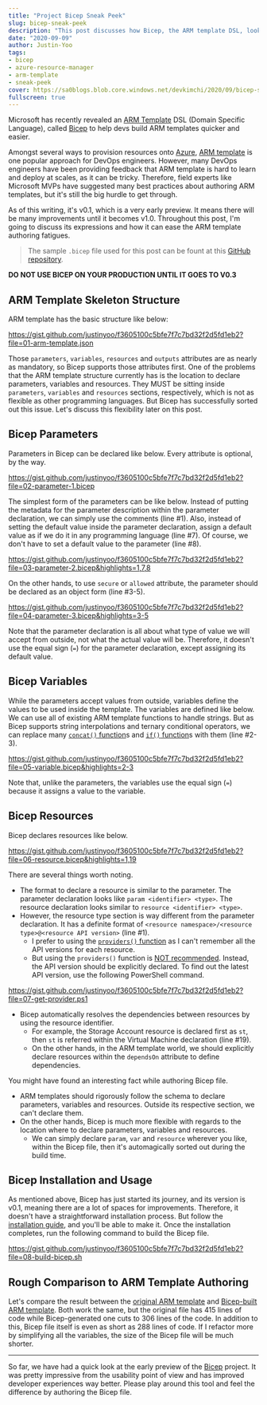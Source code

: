 ```yaml
---
title: "Project Bicep Sneak Peek"
slug: bicep-sneak-peek
description: "This post discusses how Bicep, the ARM template DSL, looks like and how we can leverage it for ARM template authoring."
date: "2020-09-09"
author: Justin-Yoo
tags:
- bicep
- azure-resource-manager
- arm-template
- sneak-peek
cover: https://sa0blogs.blob.core.windows.net/devkimchi/2020/09/bicep-sneak-peek-00.png
fullscreen: true
---
```


Microsoft has recently revealed an [ARM Template][az arm template] DSL (Domain Specific Language), called [Bicep][gh bicep] to help devs build ARM templates quicker and easier.

Amongst several ways to provision resources onto [Azure][az], [ARM template][az arm template] is one popular approach for DevOps engineers. However, many DevOps engineers have been providing feedback that ARM template is hard to learn and deploy at scales, as it can be tricky. Therefore, field experts like Microsoft MVPs have suggested many best practices about authoring ARM templates, but it's still the big hurdle to get through.

As of this writing, it's v0.1, which is a very early preview. It means there will be many improvements until it becomes v1.0. Throughout this post, I'm going to discuss its expressions and how it can ease the ARM template authoring fatigues.

> The sample `.bicep` file used for this post can be fount at this [GitHub repository][gh sample].

**DO NOT USE BICEP ON YOUR PRODUCTION UNTIL IT GOES TO V0.3**


## ARM Template Skeleton Structure ##

ARM template has the basic structure like below:

https://gist.github.com/justinyoo/f3605100c5bfe7f7c7bd32f2d5fd1eb2?file=01-arm-template.json

Those `parameters`, `variables`, `resources` and `outputs` attributes are as nearly as mandatory, so Bicep supports those attributes first. One of the problems that the ARM template structure currently has is the location to declare parameters, variables and resources. They MUST be sitting inside `parameters`, `variables` and `resources` sections, respectively, which is not as flexible as other programming languages. But Bicep has successfully sorted out this issue. Let's discuss this flexibility later on this post.


## Bicep Parameters ##

Parameters in Bicep can be declared like below. Every attribute is optional, by the way.

https://gist.github.com/justinyoo/f3605100c5bfe7f7c7bd32f2d5fd1eb2?file=02-parameter-1.bicep

The simplest form of the parameters can be like below. Instead of putting the metadata for the parameter description within the parameter declaration, we can simply use the comments (line #1). Also, instead of setting the default value inside the parameter declaration, assign a default value as if we do it in any programming language (line #7). Of course, we don't have to set a default value to the parameter (line #8).

https://gist.github.com/justinyoo/f3605100c5bfe7f7c7bd32f2d5fd1eb2?file=03-parameter-2.bicep&highlights=1,7,8

On the other hands, to use `secure` or `allowed` attribute, the parameter should be declared as an object form (line #3-5).

https://gist.github.com/justinyoo/f3605100c5bfe7f7c7bd32f2d5fd1eb2?file=04-parameter-3.bicep&highlights=3-5

Note that the parameter declaration is all about what type of value we will accept from outside, not what the actual value will be. Therefore, it doesn't use the equal sign (`=`) for the parameter declaration, except assigning its default value.


## Bicep Variables ##

While the parameters accept values from outside, variables define the values to be used inside the template. The variables are defined like below. We can use all of existing ARM template functions to handle strings. But as Bicep supports string interpolations and ternary conditional operators, we can replace many [`concat()` function][az arm function concat]s and [`if()` function][az arm function if]s with them (line #2-3).

https://gist.github.com/justinyoo/f3605100c5bfe7f7c7bd32f2d5fd1eb2?file=05-variable.bicep&highlights=2-3

Note that, unlike the parameters, the variables use the equal sign (`=`) because it assigns a value to the variable.


## Bicep Resources ##

Bicep declares resources like below.

https://gist.github.com/justinyoo/f3605100c5bfe7f7c7bd32f2d5fd1eb2?file=06-resource.bicep&highlights=1,19

There are several things worth noting.

* The format to declare a resource is similar to the parameter. The parameter declaration looks like `param <identifier> <type>`. The resource declaration looks similar to `resource <identifier> <type>`.
* However, the resource type section is way different from the parameter declaration. It has a definite format of `<resource namespace>/<resource type>@<resource API version>` (line #1).
  * I prefer to using the [`providers()` function][az arm function providers] as I can't remember all the API versions for each resource.
  * But using the `providers()` function is [NOT recommended][az arm validation providers]. Instead, the API version should be explicitly declared. To find out the latest API version, use the following PowerShell command.

https://gist.github.com/justinyoo/f3605100c5bfe7f7c7bd32f2d5fd1eb2?file=07-get-provider.ps1

* Bicep automatically resolves the dependencies between resources by using the resource identifier.
  * For example, the Storage Account resource is declared first as `st`, then `st` is referred within the Virtual Machine declaration (line #19).
  * On the other hands, in the ARM template world, we should explicitly declare resources within the `dependsOn` attribute to define dependencies.

You might have found an interesting fact while authoring Bicep file.

* ARM templates should rigorously follow the schema to declare parameters, variables and resources. Outside its respective section, we can't declare them.
* On the other hands, Bicep is much more flexible with regards to the location where to declare parameters, variables and resources.
  * We can simply declare `param`, `var` and `resource` wherever you like, within the Bicep file, then it's automagically sorted out during the build time.


## Bicep Installation and Usage ##

As mentioned above, Bicep has just started its journey, and its version is v0.1, meaning there are a lot of spaces for improvements. Therefore, it doesn't have a straightforward installation process. But follow the [installation guide][az bicep install], and you'll be able to make it. Once the installation completes, run the following command to build the Bicep file.

https://gist.github.com/justinyoo/f3605100c5bfe7f7c7bd32f2d5fd1eb2?file=08-build-bicep.sh


## Rough Comparison to ARM Template Authoring ##

Let's compare the result between the [original ARM template][az arm template manual] and [Bicep-built ARM template][az arm template bicep]. Both work the same, but the original file has 415 lines of code while Bicep-generated one cuts to 306 lines of the code. In addition to this, Bicep file itself is even as short as 288 lines of code. If I refactor more by simplifying all the variables, the size of the Bicep file will be much shorter.

---

So far, we have had a quick look at the early preview of the [Bicep][gh bicep] project. It was pretty impressive from the usability point of view and has improved developer experiences way better. Please play around this tool and feel the difference by authoring the Bicep file.


[gh sample]: https://github.com/devkimchi/LiveStream-VM-Setup-Sample/blob/main/bicep/azuredeploy.bicep
[gh bicep]: https://github.com/Azure/bicep

[az]: https://azure.microsoft.com/?WT.mc_id=devkimchicom-blog-juyoo

[az arm template]: https://docs.microsoft.com/azure/azure-resource-manager/templates/overview?WT.mc_id=devkimchicom-blog-juyoo
[az arm template manual]: https://github.com/devkimchi/LiveStream-VM-Setup-Sample/blob/main/azuredeploy.json
[az arm template bicep]: https://github.com/devkimchi/LiveStream-VM-Setup-Sample/blob/main/bicep/azuredeploy.json
[az arm function concat]: https://docs.microsoft.com/azure/azure-resource-manager/templates/template-functions-string?WT.mc_id=devkimchicom-blog-juyoo#concat
[az arm function if]: https://docs.microsoft.com/azure/azure-resource-manager/templates/template-functions-logical?WT.mc_id=devkimchicom-blog-juyoo#if
[az arm function providers]: https://docs.microsoft.com/azure/azure-resource-manager/templates/template-functions-resource?WT.mc_id=devkimchicom-blog-juyoo#providers
[az arm validation providers]: https://docs.microsoft.com/azure/azure-resource-manager/templates/test-cases?WT.mc_id=devkimchicom-blog-juyoo#use-hardcoded-api-version

[az bicep install]: https://github.com/Azure/bicep/blob/master/docs/installing.md
